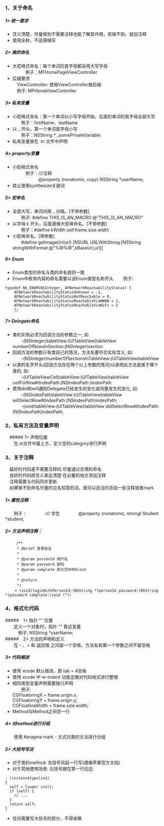 ### 1、关于命名

##### 1> 统一要求
- 含义清楚，尽量做到不需要注释也能了解其作用，若做不到，就加注释
- 使用全称，不适用缩写

##### 2> 类的命名
- 大驼峰式命名：每个单词的首字母都采用大写字母  
　　　例子：MFHomePageViewController
- 后缀要求  
　ViewController: 使用ViewController做后缀  
　例子: MFHomeViewController
 
##### 3> 私有变量
- 小驼峰式命名：第一个单词以小写字母开始，后面的单词的首字母全部大写  
　　例子：firstName、lastName
- 以 _ 开头，第一个单词首字母小写  
　　例子：NSString * _somePrivateVariable
- 私有变量放在 .m 文件中声明

##### 4> property变量
- 小驼峰式命名    
　　　例子：///注释  
　　　　　　@property (nonatomic, copy) NSString *userName;
- 禁止使用synthesize关键词

##### 5> 宏命名
- 全部大写，单词间用 _ 分隔。[不带参数]  
　　例子: #define THIS_IS_AN_MACRO @"THIS_IS_AN_MACRO"
- 以字母 k 开头，后面遵循大驼峰命名。[不带参数]  
　　例子：#define kWidth self.frame.size.width
- 小驼峰命名。[带参数]  
　　#define getImageUrl(url) [NSURL URLWithString:[NSString stringWithFormat:@"%@%@",kBaseUrl,url]]

##### 6> Enum
- Enum类型的命名与类的命名规则一致
- Enum中枚举内容的命名需要以该Enum类型名称开头
　　例子:
 ```
 typedef NS_ENUM(NSInteger, AFNetworkReachabilityStatus) {
     AFNetworkReachabilityStatusUnknown = -1,
     AFNetworkReachabilityStatusNotReachable = 0,
     AFNetworkReachabilityStatusReachableViaWWAN = 1,
     AFNetworkReachabilityStatusReachableViaWiFi = 2
     };
```
##### 7> Delegate命名
- 类的实例必须为回调方法的参数之一, 如  
　　-(NSInteger)tableView:(UITableView)tableView numberOfRowsInSection:(NSInteger)section
- 回调方法的参数只有类自己的情况，方法名要符合实际含义, 如:  
　　-(NSInteger)numberOfSectionsInTableView:(UITableView)tableView
- 以类的名字开头(回调方法存在两个以上参数的情况)以表明此方法是属于哪个类的, 如:  
　　-(UITableViewCell)tableView:(UITableView)tableView cellForRowAtIndexPath:(NSIndexPath )indexPath
- 使用did和will通知Delegate已经发生的变化或将要发生的变化, 如:  
　　-(NSIndexPath)tableView:(UITableView)tableView willSelectRowAtIndexPath:(NSIndexPath)indexPath;  
　　-(void)tableView:(UITableView)tableView didSelectRowAtIndexPath:(NSIndexPath)indexPath;

### 2、私有方法及变量声明
　##### 1> 声明位置  
　　在.m文件中最上方，定义空的category进行声明

### 3、关于注释  
　最好的代码是不需要注释的 尽量通过合理的命名  
　良好的代码把含义表达清楚 在必要的地方添加注释  
　注释需要与代码同步更新  
　如果做不到命名尽量的见名知意的话，就可以适当的添加一些注释或者mark  
##### 1> 属性注释  
　　例子：
　　　　/// 学生
　　　　@property (nonatomic, strong) Student *student;
##### 2> 方法声明注释：
```
     /** 
  　　* @brief 登录验证
  　　*
  　　* @param personId 用户名
  　　* @param password 密码
  　　* @param complete 执行完毕的block
  　　*
  　　* @return
  　　*/
 　　+ (void)loginWithPersonId:(NSString *)personId password:(NSString *)password complete:(void (^)(
```

### 4、格式化代码

#####　1> 指针 "" 位置  
　　定义一个对象时，指针 "" 靠近变量  
　　　例子: NSString *userName;  
#####　2> 方法的声明和定义  
　　在 - 、+ 和 返回值 之间留一个空格，方法名和第一个参数之间不留空格
#####  3> 代码缩进
- 使用 xcode 默认缩进，即 tab = 4空格
- 使用 xcode 中 re-indent 功能定期对代码格式进行整理
- 相同类型变量声明需要独行声明  
　　例子:  
CGFloatoringX = frame.origin.x;  
CGFloatoringY = frame.origin.y;  
CGFloatlineWidth = frame.size.width;  
- Method与Method之间空一行  
##### 4> 对method进行分组
　　使用 #pragma mark - 方式对类的方法进行分组
##### 5> 大括号写法
- 对于类的method: 左括号另起一行写(遵循苹果官方文档)
- 对于其他使用场景: 左括号跟在第一行后边
```
- (instancetype)init
{
  self = [super init];
  if (self) {
    // ...
  }
  return self;
}
```
- 任何需要写大括号的部分，不得省略
      
